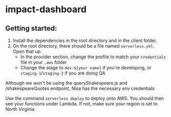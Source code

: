 # impact-dashboard
Getting started:
---

1. Install the dependencies in the root directory and in the client folder.
2. On the root directory, there should be a file named ```serverless.yml```. Open that up. 
    * In the provider section, change the profile to match your ```credentials``` file in your ```.aws``` folder
    * Change the stage to ```dev-${your name}``` if you're developing, or ```staging-1```/```staging-2``` if you are doing QA
    
Although we won't be using the queryShakespeare.js and /shakespeareQuotes endpoint, Nisa has the necessary env credentials

Use the command ```serverless deploy``` to deploy onto AWS. You should then see your functions under Lambda. If not, make sure your region is set to North Virginia
